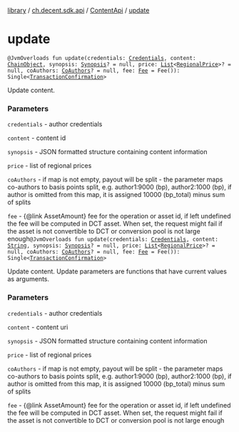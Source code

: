 [library](../../index.md) / [ch.decent.sdk.api](../index.md) / [ContentApi](index.md) / [update](./update.md)

# update

`@JvmOverloads fun update(credentials: `[`Credentials`](../../ch.decent.sdk.crypto/-credentials/index.md)`, content: `[`ChainObject`](../../ch.decent.sdk.model/-chain-object/index.md)`, synopsis: `[`Synopsis`](../../ch.decent.sdk.model/-synopsis/index.md)`? = null, price: `[`List`](https://kotlinlang.org/api/latest/jvm/stdlib/kotlin.collections/-list/index.html)`<`[`RegionalPrice`](../../ch.decent.sdk.model/-regional-price/index.md)`>? = null, coAuthors: `[`CoAuthors`](../../ch.decent.sdk.model/-co-authors/index.md)`? = null, fee: `[`Fee`](../../ch.decent.sdk.model/-fee/index.md)` = Fee()): Single<`[`TransactionConfirmation`](../../ch.decent.sdk.model/-transaction-confirmation/index.md)`>`

Update content.

### Parameters

`credentials` - author credentials

`content` - content id

`synopsis` - JSON formatted structure containing content information

`price` - list of regional prices

`coAuthors` - if map is not empty, payout will be split - the parameter maps co-authors
to basis points split, e.g. author1:9000 (bp), author2:1000 (bp),
if author is omitted from this map, it is assigned 10000 (bp_total) minus sum of splits

`fee` - {@link AssetAmount} fee for the operation or asset id, if left undefined the fee will be computed in DCT asset.
When set, the request might fail if the asset is not convertible to DCT or conversion pool is not large enough`@JvmOverloads fun update(credentials: `[`Credentials`](../../ch.decent.sdk.crypto/-credentials/index.md)`, content: `[`String`](https://kotlinlang.org/api/latest/jvm/stdlib/kotlin/-string/index.html)`, synopsis: `[`Synopsis`](../../ch.decent.sdk.model/-synopsis/index.md)`? = null, price: `[`List`](https://kotlinlang.org/api/latest/jvm/stdlib/kotlin.collections/-list/index.html)`<`[`RegionalPrice`](../../ch.decent.sdk.model/-regional-price/index.md)`>? = null, coAuthors: `[`CoAuthors`](../../ch.decent.sdk.model/-co-authors/index.md)`? = null, fee: `[`Fee`](../../ch.decent.sdk.model/-fee/index.md)` = Fee()): Single<`[`TransactionConfirmation`](../../ch.decent.sdk.model/-transaction-confirmation/index.md)`>`

Update content. Update parameters are functions that have current values as arguments.

### Parameters

`credentials` - author credentials

`content` - content uri

`synopsis` - JSON formatted structure containing content information

`price` - list of regional prices

`coAuthors` - if map is not empty, payout will be split - the parameter maps co-authors
to basis points split, e.g. author1:9000 (bp), author2:1000 (bp),
if author is omitted from this map, it is assigned 10000 (bp_total) minus sum of splits

`fee` - {@link AssetAmount} fee for the operation or asset id, if left undefined the fee will be computed in DCT asset.
When set, the request might fail if the asset is not convertible to DCT or conversion pool is not large enough